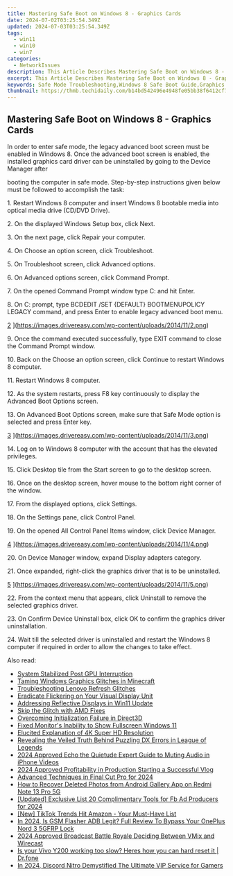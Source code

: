 ```yaml
---
title: Mastering Safe Boot on Windows 8 - Graphics Cards
date: 2024-07-02T03:25:54.349Z
updated: 2024-07-03T03:25:54.349Z
tags:
  - win11
  - win10
  - win7
categories:
  - NetworkIssues
description: This Article Describes Mastering Safe Boot on Windows 8 - Graphics Cards
excerpt: This Article Describes Mastering Safe Boot on Windows 8 - Graphics Cards
keywords: Safe Mode Troubleshooting,Windows 8 Safe Boot Guide,Graphics Card Error Solutions in Windows 8,Performing Safe Boot on Windows 8 Systems,Bypass Graphics Driver Issues in Windows 8,Master Safe Mode Configuration for Graphics Cards,Resolving Graphics Card Crashes with Safe Boot
thumbnail: https://thmb.techidaily.com/b14bd542496e4948fe05bb38f6412cf78aa1b8b18a9d1513181032f4ee05f357.jpg
---
```


## Mastering Safe Boot on Windows 8 - Graphics Cards

 In order to enter safe mode, the legacy advanced boot screen must be enabled in Windows 8\. Once the advanced boot screen is enabled, the installed graphics card driver can be uninstalled by going to the Device Manager after

 booting the computer in safe mode. Step-by-step instructions given below must be followed to accomplish the task:

  1\. Restart Windows 8 computer and insert Windows 8 bootable media into optical media drive (CD/DVD Drive).

  2\. On the displayed Windows Setup box, click Next.

  3\. On the next page, click Repair your computer.

  4\. On Choose an option screen, click Troubleshoot.

  5\. On Troubleshoot screen, click Advanced options.

  6\. On Advanced options screen, click Command Prompt.

  7\. On the opened Command Prompt window type C: and hit Enter.

  8\. On C: prompt, type BCDEDIT /SET {DEFAULT} BOOTMENUPOLICY LEGACY command, and press Enter to enable legacy advanced boot menu.

 [2](https://images.drivereasy.com/wp-content/uploads/2014/11/2.png) ](https://images.drivereasy.com/wp-content/uploads/2014/11/2.png)

 9\. Once the command executed successfully, type EXIT command to close the Command Prompt window.

  10\. Back on the Choose an option screen, click Continue to restart Windows 8 computer.

 11\. Restart Windows 8 computer.

  12\. As the system restarts, press F8 key continuously to display the Advanced Boot Options screen.

  13\. On Advanced Boot Options screen, make sure that Safe Mode option is selected and press Enter key.

 [3](https://images.drivereasy.com/wp-content/uploads/2014/11/3.png) ](https://images.drivereasy.com/wp-content/uploads/2014/11/3.png)

  14\. Log on to Windows 8 computer with the account that has the elevated privileges.

  15\. Click Desktop tile from the Start screen to go to the desktop screen.

  16\. Once on the desktop screen, hover mouse to the bottom right corner of the window.

  17\. From the displayed options, click Settings.

 18\. On the Settings pane, click Control Panel.

  19\. On the opened All Control Panel Items window, click Device Manager.

[4](https://images.drivereasy.com/wp-content/uploads/2014/11/4.png) ](https://images.drivereasy.com/wp-content/uploads/2014/11/4.png)

 20\. On Device Manager window, expand Display adapters category.

  21\. Once expanded, right-click the graphics driver that is to be uninstalled.

[5](https://images.drivereasy.com/wp-content/uploads/2014/11/5.png) ](https://images.drivereasy.com/wp-content/uploads/2014/11/5.png)

 22\. From the context menu that appears, click Uninstall to remove the selected graphics driver.

  23\. On Confirm Device Uninstall box, click OK to confirm the graphics driver uninstallation.

  24\. Wait till the selected driver is uninstalled and restart the Windows 8 computer if required in order to allow the changes to take effect.


<ins class="adsbygoogle"
     style="display:block"
     data-ad-format="autorelaxed"
     data-ad-client="ca-pub-7571918770474297"
     data-ad-slot="1223367746"></ins>



<ins class="adsbygoogle"
     style="display:block"
     data-ad-client="ca-pub-7571918770474297"
     data-ad-slot="8358498916"
     data-ad-format="auto"
     data-full-width-responsive="true"></ins>

<span class="atpl-alsoreadstyle">Also read:</span>
<div><ul>
<li><a href="https://network-issues.techidaily.com/system-stabilized-post-gpu-interruption/"><u>System Stabilized Post GPU Interruption</u></a></li>
<li><a href="https://network-issues.techidaily.com/taming-windows-graphics-glitches-in-minecraft/"><u>Taming Windows Graphics Glitches in Minecraft</u></a></li>
<li><a href="https://network-issues.techidaily.com/troubleshooting-lenovo-refresh-glitches/"><u>Troubleshooting Lenovo Refresh Glitches</u></a></li>
<li><a href="https://network-issues.techidaily.com/eradicate-flickering-on-your-visual-display-unit/"><u>Eradicate Flickering on Your Visual Display Unit</u></a></li>
<li><a href="https://network-issues.techidaily.com/addressing-reflective-displays-in-win11-update/"><u>Addressing Reflective Displays in Win11 Update</u></a></li>
<li><a href="https://network-issues.techidaily.com/skip-the-glitch-with-amd-fixes/"><u>Skip the Glitch with AMD Fixes</u></a></li>
<li><a href="https://network-issues.techidaily.com/overcoming-initialization-failure-in-direct3d/"><u>Overcoming Initialization Failure in Direct3D</u></a></li>
<li><a href="https://network-issues.techidaily.com/fixed-monitors-inability-to-show-fullscreen-windows-11/"><u>Fixed Monitor's Inability to Show Fullscreen Windows 11</u></a></li>
<li><a href="https://network-issues.techidaily.com/elucited-explanation-of-4k-super-hd-resolution/"><u>Elucited Explanation of 4K Super HD Resolution</u></a></li>
<li><a href="https://network-issues.techidaily.com/revealing-the-veiled-truth-behind-puzzling-dx-errors-in-league-of-legends/"><u>Revealing the Veiled Truth Behind Puzzling DX Errors in League of Legends</u></a></li>
<li><a href="https://voice-adjusting.techidaily.com/2024-approved-echo-the-quietude-expert-guide-to-muting-audio-in-iphone-videos/"><u>2024 Approved Echo the Quietude Expert Guide to Muting Audio in iPhone Videos</u></a></li>
<li><a href="https://youtube-help.techidaily.com/2024-approved-profitability-in-production-starting-a-successful-vlog/"><u>2024 Approved  Profitability in Production  Starting a Successful Vlog</u></a></li>
<li><a href="https://extra-lessons.techidaily.com/advanced-techniques-in-final-cut-pro-for-2024/"><u>Advanced Techniques in Final Cut Pro for 2024</u></a></li>
<li><a href="https://blog-min.techidaily.com/how-to-recover-deleted-photos-from-android-gallery-app-on-redmi-note-13-pro-5g-by-stellar-photo-recovery-android-mobile-photo-recover/"><u>How to Recover Deleted Photos from Android Gallery App on Redmi Note 13 Pro 5G</u></a></li>
<li><a href="https://facebook-video-content.techidaily.com/updated-exclusive-list-20-complimentary-tools-for-fb-ad-producers-for-2024/"><u>[Updated] Exclusive List  20 Complimentary Tools for Fb Ad Producers for 2024</u></a></li>
<li><a href="https://tiktok-video-files.techidaily.com/new-tiktok-trends-hit-amazon-your-must-have-list/"><u>[New] TikTok Trends Hit Amazon - Your Must-Have List</u></a></li>
<li><a href="https://android-frp.techidaily.com/in-2024-is-gsm-flasher-adb-legit-full-review-to-bypass-your-oneplus-nord-3-5gfrp-lock-by-drfone-android/"><u>In 2024, Is GSM Flasher ADB Legit? Full Review To Bypass Your OnePlus Nord 3 5GFRP Lock</u></a></li>
<li><a href="https://extra-resources.techidaily.com/2024-approved-broadcast-battle-royale-deciding-between-vmix-and-wirecast/"><u>2024 Approved  Broadcast Battle Royale  Deciding Between VMix and Wirecast</u></a></li>
<li><a href="https://techidaily.com/is-your-vivo-y200-working-too-slow-heres-how-you-can-hard-reset-it-drfone-by-drfone-reset-android-reset-android/"><u>Is your Vivo Y200 working too slow? Heres how you can hard reset it | Dr.fone</u></a></li>
<li><a href="https://discord-videos.techidaily.com/in-2024-discord-nitro-demystified-the-ultimate-vip-service-for-gamers/"><u>In 2024, Discord Nitro Demystified  The Ultimate VIP Service for Gamers</u></a></li>
</ul></div>
